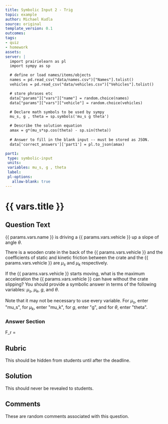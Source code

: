 ```yaml
---
title: Symbolic Input 2 - Trig
topic: example
author: Michael Kudla
source: original
template_version: 0.1
outcomes:
tags:
- quiz
- homework
assets:
server: |
  import prairielearn as pl
  import sympy as sp

  # define or load names/items/objects
  names = pd.read_csv("data/names.csv")["Names"].tolist()
  vehicles = pd.read_csv("data/vehicles.csv")["Vehicles"].tolist()

  # store phrases etc
  data["params"]["vars"]["name"] = random.choice(names)
  data["params"]["vars"]["vehicle"] = random.choice(vehicles)

  # Declare math symbols to be used by sympy
  mu_s, g , theta = sp.symbols('mu_s g theta')

  # Describe the solution equation
  amax = g*(mu_s*sp.cos(theta) - sp.sin(theta))
  
  # Answer to fill in the blank input -- must be stored as JSON.
  data['correct_answers']['part1'] = pl.to_json(amax)

part1:
 type: symbolic-input
 units: 
 variables: mu_s, g , theta
 label: 
 pl-options:
   allow-blank: true
---
```

# {{ vars.title }}

## Question Text

{{ params.vars.name }} is driving a {{ params.vars.vehicle }} up a slope of angle $\theta$. 

There is a wooden crate in the back of the {{ params.vars.vehicle }} and the coefficients of static and kinetic friction between the crate and the {{ params.vars.vehicle }} are $\mu_s$ and $\mu_k$ respectively. 

If the {{ params.vars.vehicle }} starts moving, what is the maximum acceleration the {{ params.vars.vehicle }} can have without the crate slipping? You should provide a symbolic answer in terms of the following variables: $\mu_s$, $\mu_k$, $g$, and $\theta$.

Note that it may not be necessary to use every variable. For $\mu_s$, enter "mu_s", for $\mu_k$, enter "mu_k", for $g$, enter "g", and for $\theta$, enter "theta".

### Answer Section
F_r =

## Rubric

This should be hidden from students until after the deadline.

## Solution

This should never be revealed to students.

## Comments

These are random comments associated with this question.
